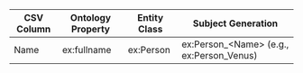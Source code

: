 | CSV Column | Ontology Property | Entity Class | Subject Generation |
| --- | --- | --- | --- |
| Name | ex:fullname | ex:Person | ex:Person_\<Name\> (e.g., ex:Person_Venus) |
